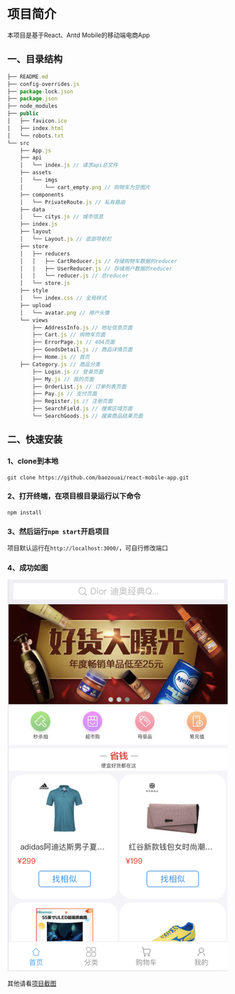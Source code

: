 # 项目简介

本项目是基于React、Antd Mobile的移动端电商App

## 一、目录结构

```js
├── README.md
├── config-overrides.js
├── package-lock.json
├── package.json
├── node_modules
├── public
│   ├── favicon.ico
│   ├── index.html
│   └── robots.txt
└── src
    ├── App.js
    ├── api
    │   └── index.js // 请求api总文件
    ├── assets
    │   └── imgs
    │       └── cart_empty.png // 购物车为空图片
    ├── components
    │   └── PrivateRoute.js // 私有路由
    ├── data
    │   └── citys.js // 城市信息
    ├── index.js
    ├── layout
    │   └── Layout.js // 底部导航栏
    ├── store
    │   ├── reducers
    │   │   ├── CartReducer.js // 存储购物车数据的reducer
    │   │   ├── UserReducer.js // 存储用户数据的reducer
    │   │   └── reducer.js // 总reducer
    │   └── store.js
    ├── style
    │   └── index.css // 全局样式
    ├── upload
    │   └── avatar.png // 用户头像
    └── views
        ├── AddressInfo.js // 地址信息页面
        ├── Cart.js // 购物车页面
        ├── ErrorPage.js // 404页面
        ├── GoodsDetail.js // 商品详情页面
        ├── Home.js // 首页
	├── Category.js // 商品分类
        ├── Login.js // 登录页面
        ├── My.js // 我的页面
        ├── OrderList.js // 订单列表页面
        ├── Pay.js // 支付页面
        ├── Register.js // 注册页面
        ├── SearchField.js // 搜索区域页面
        └── SearchGoods.js // 搜索商品结果页面
```

## 二、快速安装

### 1、clone到本地

`git clone https://github.com/baozouai/react-mobile-app.git`

### 2、打开终端，在项目根目录运行以下命令

`npm install`

### 3、然后运行`npm start`开启项目

项目默认运行在`http://localhost:3000/`，可自行修改端口

### 4、成功如图

![首页](./项目截图/首页.png)

其他请看[项目截图](./项目截图)

